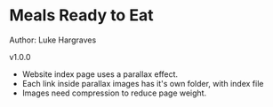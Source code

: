 # Meals Ready to Eat

Author: Luke Hargraves

v1.0.0

* Website index page uses a parallax effect.
* Each link inside parallax images has it's own folder, with index file
* Images need compression to reduce page weight.
